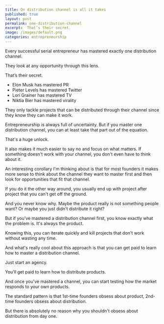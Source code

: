 ```yaml
---
title: On distribution channel is all it takes
published: true
layout: post
permalink: one-distribution-channel
excerpt:  That’s their secret.
image: /images/default.png
categories: entrepreneurship
---
```


Every successful serial entrepreneur has mastered exactly one distribution channel. 

They look at any opportunity through this lens. 

That’s their secret.

- Elon Musk has mastered PR
- Pieter Levels has mastered Twitter
- Lori Grainer has mastered TV
- Niktia Bier has mastered virality

They only tackle projects that can be distributed through their channel since they know they can make it work.

Entrepreneurship is always full of uncertainty. But if you master one distribution channel, you can at least take that part out of the equation. 

That's a huge unlock. 

It also makes it much easier to say no and focus on what matters. If something doesn't work with your channel, you don't even have to think about it.

An interesting corollary I'm thinking about is that for most founders it makes more sense to think about the channel they want to master first and then look for opportunities that fit that channel.

If you do it the other way around, you usually end up with project after project that you can't get off the ground.

And you never know why. Maybe the product really is not something people want? Or maybe you just didn't distribute it right?

But if you've mastered a distribution channel first, you know exactly what the problem is. It's always the product.

Knowing this, you can iterate quickly and kill projects that don't work without wasting any time. 

And what's really cool about this approach is that you can get paid to learn how to master a distribution channel.

Just start an agency. 

You'll get paid to learn how to distribute products.

And once you've mastered a channel, you can start testing how the market responds to your own products.

The standard pattern is that 1st-time founders obsess about product, 2nd-time founders obsess about distribution.

But there is absolutely no reason why you shouldn't obsess about distribution from day one.